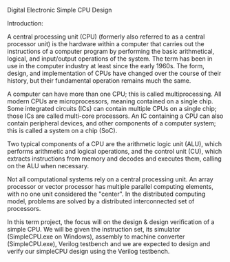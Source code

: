 Digital Electronic
Simple CPU Design

Introduction:

A central processing unit (CPU) (formerly also referred to as a central processor unit) is the hardware within a computer that carries out the instructions of a computer program by performing the basic arithmetical, logical, and input/output operations of the system. The term has been in use in the computer industry at least since the early 1960s. The form, design, and implementation of CPUs have changed over the course of their history, but their fundamental operation remains much the same.

A computer can have more than one CPU; this is called multiprocessing. All modern CPUs are microprocessors, meaning contained on a single chip. Some integrated circuits (ICs) can contain multiple CPUs on a single chip; those ICs are called multi-core processors. An IC containing a CPU can also contain peripheral devices, and other components of a computer system; this is called a system on a chip (SoC).

Two typical components of a CPU are the arithmetic logic unit (ALU), which performs arithmetic and logical operations, and the control unit (CU), which extracts instructions from memory and decodes and executes them, calling on the ALU when necessary.

Not all computational systems rely on a central processing unit. An array processor or vector processor has multiple parallel computing elements, with no one unit considered the "center". In the distributed computing model, problems are solved by a distributed interconnected set of processors.

In this term project, the focus will on the design & design verification of a simple CPU. We will be given the instruction set, its simulator (SimpleCPU.exe on Windows), assembly to machine converter (SimpleCPU.exe), Verilog testbench and we are expected to
design and verify our simpleCPU design using the Verilog testbench.



